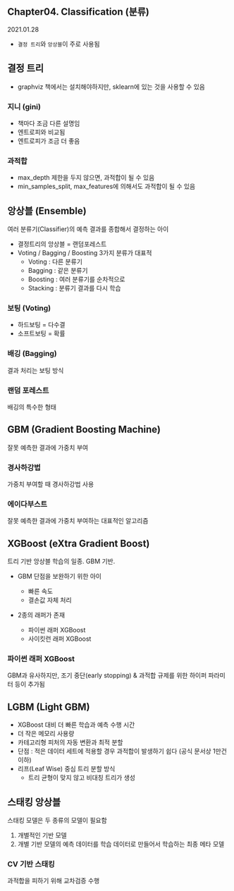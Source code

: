 ## Chapter04. Classification (분류)
2021.01.28
- `결정 트리`와 `앙상블`이 주로 사용됨


## 결정 트리
- graphviz 책에서는 설치해야하지만, sklearn에 있는 것을 사용할 수 있음


### 지니 (gini)
- 책마다 조금 다른 설명임
- 엔트로피와 비교됨
- 엔트로피가 조금 더 좋음


### 과적합
- max_depth 제한을 두지 않으면, 과적합이 될 수 있음
- min_samples_split, max_features에 의해서도 과적합이 될 수 있음


## 앙상블 (Ensemble)

여러 분류기(Classifier)의 예측 결과를 종합해서 결정하는 아이

- 결정트리의 앙상블 = 랜덤포레스트
- Voting / Bagging / Boosting 3가지 분류가 대표적
  - Voting : 다른 분류기
  - Bagging : 같은 분류기
  - Boosting : 여러 분류기를 순차적으로
  - Stacking : 분류기 결과를 다시 학습


### 보팅 (Voting)

- 하드보팅 = 다수결
- 소프트보팅 = 확률


### 배깅 (Bagging)
결과 처리는 보팅 방식


### 랜덤 포레스트
배깅의 특수한 형태


## GBM (Gradient Boosting Machine)
잘못 예측한 결과에 가중치 부여


### 경사하강법
가중치 부여할 때 경사하강법 사용


### 에이다부스트
잘못 예측한 결과에 가중치 부여하는 대표적인 알고리즘


## XGBoost (eXtra Gradient Boost)
트리 기반 앙상블 학습의 일종. GBM 기반.

- GBM 단점을 보완하기 위한 아이
  - 빠른 속도
  - 결손값 자체 처리
  
- 2종의 래퍼가 존재
  - 파이썬 래퍼 XGBoost
  - 사이킷런 래퍼 XGBoost


### 파이썬 래퍼 XGBoost
GBM과 유사하지만, 조기 중단(early stopping) & 과적합 규제를 위한 하이퍼 파라미터 등이 추가됨

## LGBM (Light GBM)
- XGBoost 대비 더 빠른 학습과 예측 수행 시간
- 더 작은 메모리 사용량
- 카테고리형 피처의 자동 변환과 최적 분할
- 단점 : 적은 데이터 세트에 적용할 경우 과적합이 발생하기 쉽다 (공식 문서상 1만건 이하)
- 리프(Leaf Wise) 중심 트리 분할 방식
  - 트리 균형이 맞지 않고 비대칭 트리가 생성


## 스태킹 앙상블
스태킹 모델은 두 종류의 모델이 필요함
1. 개별적인 기반 모델
1. 개별 기반 모델의 예측 데이터를 학습 데이터로 만들어서 학습하는 최종 메타 모델


### CV 기반 스태킹
과적합을 피하기 위해 교차검증 수행

